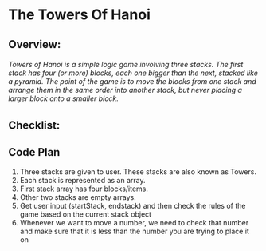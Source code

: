 # The Towers Of Hanoi
## Overview:
###### Towers of Hanoi is a simple logic game involving three stacks. The first stack has four (or more) blocks, each one bigger than the next, stacked like a pyramid. The point of the game is to move the blocks from one stack and arrange them in the same order into another stack, but never placing a larger block onto a smaller block.

## Checklist:
## Code Plan
1. Three stacks are given to user. These stacks are also known as Towers.
2. Each stack is represented as an array.
3. First stack array has four blocks/items.
4. Other two stacks are empty arrays.
5. Get user input (startStack, endstack) and then check the rules of the game based on the current stack object
6. Whenever we want to move a number, we need to check that number and make sure that it is less than the number you are trying to place it on
